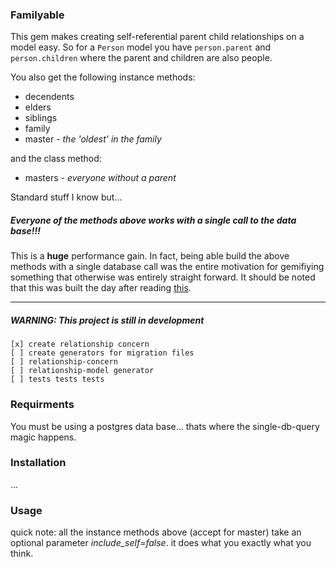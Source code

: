 ### Familyable

This gem makes creating self-referential parent child relationships on a model easy. So for a `Person` model you have `person.parent` and `person.children` where the parent and children are also people.

You also get the following instance methods:

* decendents
* elders
* siblings
* family    
* master  *- the 'oldest' in the family*

and the class method:

* masters *- everyone without a parent*

Standard stuff I know but...
##### Everyone of the methods above works with a single call to the data base!!!

This is a **huge** performance gain.  In fact, being able build the above methods with a single database call was the entire motivation for gemifiying something that otherwise was entirely straight forward.  It should be noted that this was built the day after reading [this](http://hashrocket.com/blog/posts/recursive-sql-in-activerecord).

-----------------------------------------------------------

##### WARNING: This project is still in development
    [x] create relationship concern
    [ ] create generators for migration files
    [ ] relationship-concern
    [ ] relationship-model generator
    [ ] tests tests tests

### Requirments

You must be using a postgres data base... thats where the single-db-query magic happens.

### Installation

...

### Usage

quick note: all the instance methods above (accept for master) take an optional parameter *include\_self=false*.  it does what you exactly what you think.

